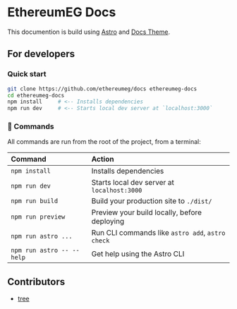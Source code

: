 # EthereumEG Docs

This documention is build using [Astro](https://astro.build/) and [Docs Theme](https://astro.build/themes/details/docs/).

## For developers

### Quick start

```bash
git clone https://github.com/ethereumeg/docs ethereumeg-docs
cd ethereumeg-docs
npm install     # <-- Installs dependencies
npm run dev     # <-- Starts local dev server at `localhost:3000` 
```

### 🧞 Commands

All commands are run from the root of the project, from a terminal:

| Command                   | Action                                           |
| :------------------------ | :----------------------------------------------- |
| `npm install`             | Installs dependencies                            |
| `npm run dev`             | Starts local dev server at `localhost:3000`      |
| `npm run build`           | Build your production site to `./dist/`          |
| `npm run preview`         | Preview your build locally, before deploying     |
| `npm run astro ...`       | Run CLI commands like `astro add`, `astro check` |
| `npm run astro -- --help` | Get help using the Astro CLI                     |

## Contributors

* [tree](https://ethevents.club/u/tree)
